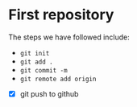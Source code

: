 # First repository

The steps we have followed include:
- `git init`
- `git add .`
- `git commit -m`
- `git remote add origin`

- [x] git push to github